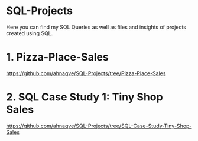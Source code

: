 # SQL-Projects
Here you can find my SQL Queries as well as files and insights of projects created using SQL.

# 1. Pizza-Place-Sales
https://github.com/ahnaqve/SQL-Projects/tree/Pizza-Place-Sales

# 2. SQL Case Study 1: Tiny Shop Sales
https://github.com/ahnaqve/SQL-Projects/tree/SQL-Case-Study-Tiny-Shop-Sales
